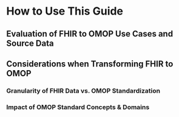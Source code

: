 # How to Use This Guide
## Evaluation of FHIR to OMOP Use Cases and Source Data
## Considerations when Transforming FHIR to OMOP
### Granularity of FHIR Data vs. OMOP Standardization
### Impact of OMOP Standard Concepts & Domains
